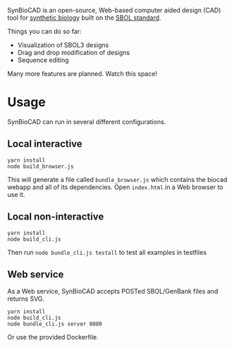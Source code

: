 SynBioCAD is an open-source, Web-based computer aided design (CAD) tool for [synthetic biology](http://www.synbioproject.org/topics/synbio101/definition/) built on the [SBOL standard](http://sbolstandard.org/).

Things you can do so far:

* Visualization of SBOL3 designs
* Drag and drop modification of designs
* Sequence editing

Many more features are planned.  Watch this space!

# Usage

SynBioCAD can run in several different configurations.

## Local interactive

    yarn install
    node build_browser.js

This will generate a file called `bundle_browser.js` which contains the biocad webapp and all of its dependencies. Open `index.html` in a Web browser to use it.

## Local non-interactive

    yarn install
    node build_cli.js
    
Then run `node bundle_cli.js testall` to test all examples in testfiles

## Web service

As a Web service, SynBioCAD accepts POSTed SBOL/GenBank files and returns SVG.

    yarn install
    node build_cli.js
    node bundle_cli.js server 8080

Or use the provided Dockerfile.

